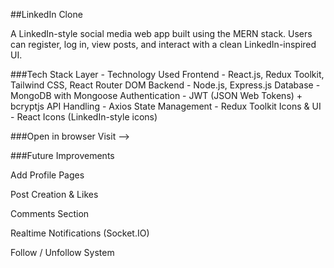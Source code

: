 ##LinkedIn Clone

A LinkedIn-style social media web app built using the MERN stack.
Users can register, log in, view posts, and interact with a clean LinkedIn-inspired UI.

###Tech Stack
Layer   -	Technology Used
Frontend   -  	React.js, Redux Toolkit, Tailwind CSS, React Router DOM
Backend  -	Node.js, Express.js
Database  - 	MongoDB with Mongoose
Authentication  -	JWT (JSON Web Tokens) + bcryptjs
API Handling  - Axios
State Management  -  Redux Toolkit
Icons & UI   - 	React Icons (LinkedIn-style icons)

###Open in browser
Visit -->

###Future Improvements

Add Profile Pages

Post Creation & Likes

Comments Section

Realtime Notifications (Socket.IO)

Follow / Unfollow System


